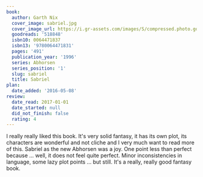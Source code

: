 ```yaml
---
book:
  author: Garth Nix
  cover_image: sabriel.jpg
  cover_image_url: https://i.gr-assets.com/images/S/compressed.photo.goodreads.com/books/1293655399l/518848._SY160_.jpg
  goodreads: '518848'
  isbn10: 0064471837
  isbn13: '9780064471831'
  pages: '491'
  publication_year: '1996'
  series: Abhorsen
  series_position: '1'
  slug: sabriel
  title: Sabriel
plan:
  date_added: '2016-05-08'
review:
  date_read: 2017-01-01
  date_started: null
  did_not_finish: false
  rating: 4
---
```


I really really liked this book. It's very solid fantasy, it has its own plot, its characters are wonderful and not cliche and I very much want to read more of this. Sabriel as the new Abhorsen was a joy. One point less than perfect because … well, it does not feel quite perfect. Minor inconsistencies in language, some lazy plot points … but still. It's a really, really good fantasy book.
